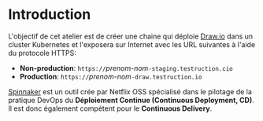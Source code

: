 # Introduction

L'objectif de cet atelier est de créer une chaine qui déploie [Draw.io](https://draw.io) dans un cluster Kubernetes et l'exposera sur Internet avec les URL suivantes à l'aide du protocole HTTPS:

* **Non-production**: `https://`_prenom-nom_`-staging.testruction.cio`
* **Production**: `https://`_prenom-nom_`-draw.testruction.io`


[Spinnaker](https://spinnaker.io) est un outil crée par Netflix OSS spécialisé dans le pilotage de la pratique DevOps du **Déploiement Continue (Continuous Deployment, CD)**.
Il est donc également compétent pour le **Continuous Delivery**.

